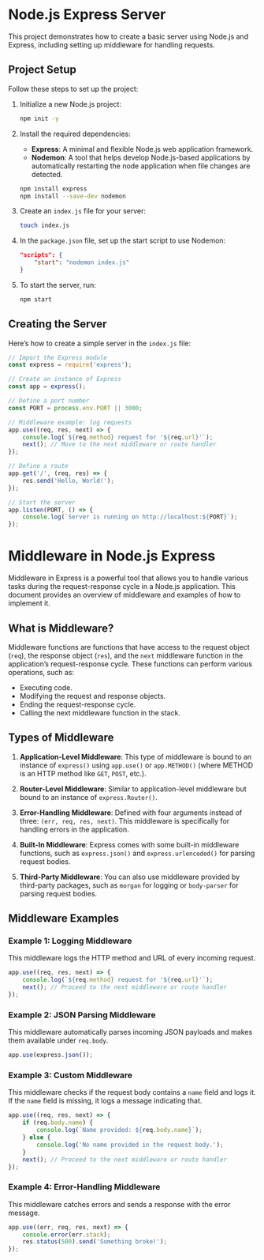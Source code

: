 # Node.js Express Server

This project demonstrates how to create a basic server using Node.js and Express, including setting up middleware for handling requests. 

## Project Setup

Follow these steps to set up the project:

1. Initialize a new Node.js project:

    ```bash
    npm init -y
    ```

2. Install the required dependencies:

    - **Express**: A minimal and flexible Node.js web application framework.
    - **Nodemon**: A tool that helps develop Node.js-based applications by automatically restarting the node application when file changes are detected.

    ```bash
    npm install express
    npm install --save-dev nodemon
    ```

3. Create an `index.js` file for your server:

    ```bash
    touch index.js
    ```

4. In the `package.json` file, set up the start script to use Nodemon:

    ```json
    "scripts": {
        "start": "nodemon index.js"
    }
    ```

5. To start the server, run:

    ```bash
    npm start
    ```

## Creating the Server

Here’s how to create a simple server in the `index.js` file:

```javascript
// Import the Express module
const express = require('express');

// Create an instance of Express
const app = express();

// Define a port number
const PORT = process.env.PORT || 3000;

// Middleware example: log requests
app.use((req, res, next) => {
    console.log(`${req.method} request for '${req.url}'`);
    next(); // Move to the next middleware or route handler
});

// Define a route
app.get('/', (req, res) => {
    res.send('Hello, World!');
});

// Start the server
app.listen(PORT, () => {
    console.log(`Server is running on http://localhost:${PORT}`);
});
```
# Middleware in Node.js Express

Middleware in Express is a powerful tool that allows you to handle various tasks during the request-response cycle in a Node.js application. This document provides an overview of middleware and examples of how to implement it.

## What is Middleware?

Middleware functions are functions that have access to the request object (`req`), the response object (`res`), and the `next` middleware function in the application’s request-response cycle. These functions can perform various operations, such as:

- Executing code.
- Modifying the request and response objects.
- Ending the request-response cycle.
- Calling the next middleware function in the stack.

## Types of Middleware

1. **Application-Level Middleware**: This type of middleware is bound to an instance of `express()` using `app.use()` or `app.METHOD()` (where METHOD is an HTTP method like `GET`, `POST`, etc.).

2. **Router-Level Middleware**: Similar to application-level middleware but bound to an instance of `express.Router()`.

3. **Error-Handling Middleware**: Defined with four arguments instead of three: `(err, req, res, next)`. This middleware is specifically for handling errors in the application.

4. **Built-In Middleware**: Express comes with some built-in middleware functions, such as `express.json()` and `express.urlencoded()` for parsing request bodies.

5. **Third-Party Middleware**: You can also use middleware provided by third-party packages, such as `morgan` for logging or `body-parser` for parsing request bodies.

## Middleware Examples

### Example 1: Logging Middleware

This middleware logs the HTTP method and URL of every incoming request.

```javascript
app.use((req, res, next) => {
    console.log(`${req.method} request for '${req.url}'`);
    next(); // Proceed to the next middleware or route handler
});
```
### Example 2: JSON Parsing Middleware
This middleware automatically parses incoming JSON payloads and makes them available under `req.body`.

```javascript
app.use(express.json());
```

### Example 3: Custom Middleware
This middleware checks if the request body contains a `name` field and logs it. If the `name` field is missing, it logs a message indicating that.

```javascript
app.use((req, res, next) => {
    if (req.body.name) {
        console.log(`Name provided: ${req.body.name}`);
    } else {
        console.log('No name provided in the request body.');
    }
    next(); // Proceed to the next middleware or route handler
});
```
### Example 4: Error-Handling Middleware
This middleware catches errors and sends a response with the error message.
```javascript
app.use((err, req, res, next) => {
    console.error(err.stack);
    res.status(500).send('Something broke!');
});
```
